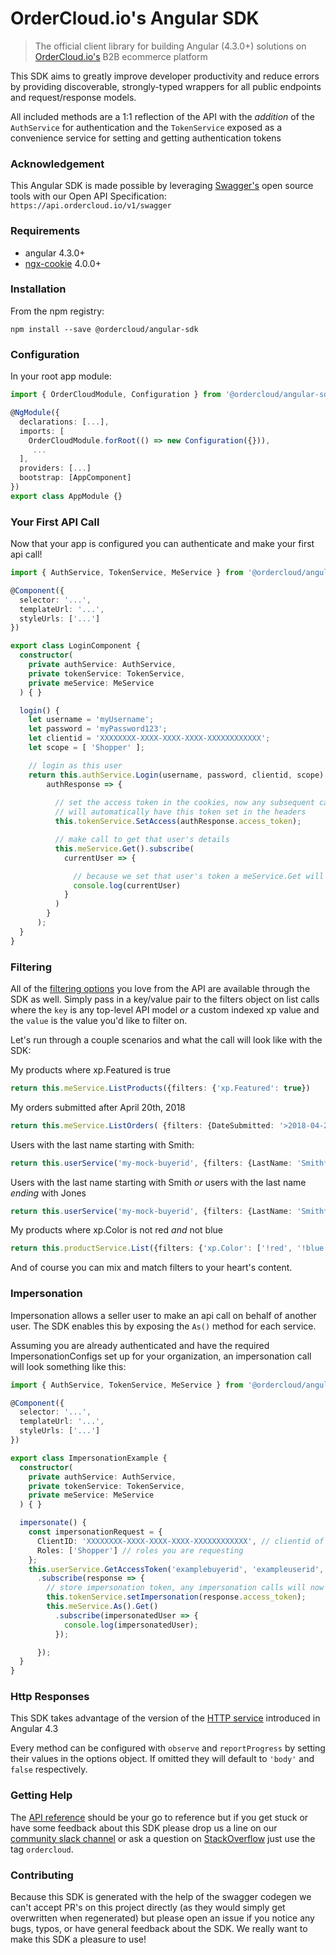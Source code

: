 # OrderCloud.io's Angular SDK

> The official client library for building Angular (4.3.0+) solutions on [OrderCloud.io's](https://developer.ordercloud.io/documentation) B2B ecommerce platform

This SDK aims to greatly improve developer productivity and reduce errors by providing discoverable, strongly-typed wrappers for all public endpoints and request/response models.

All included methods are a 1:1 reflection of the API with the *addition* of the `AuthService` for authentication and the `TokenService` exposed as a convenience service for setting and getting authentication tokens

### Acknowledgement

This Angular SDK is made possible by leveraging [Swagger's](https://swagger.io/) open source tools with our Open API Specification: `https://api.ordercloud.io/v1/swagger`

### Requirements
* angular 4.3.0+
* [ngx-cookie](https://github.com/salemdar/ngx-cookie) 4.0.0+

### Installation

From the npm registry:

```
npm install --save @ordercloud/angular-sdk
```

### Configuration

In your root app module:

```typescript
import { OrderCloudModule, Configuration } from '@ordercloud/angular-sdk';

@NgModule({
  declarations: [...],
  imports: [
    OrderCloudModule.forRoot(() => new Configuration({})),
     ...
  ],
  providers: [...]
  bootstrap: [AppComponent]
})
export class AppModule {}
```

### Your First API Call

Now that your app is configured you can authenticate and make your
first api call!

```typescript
import { AuthService, TokenService, MeService } from '@ordercloud/angular-sdk';

@Component({
  selector: '...',
  templateUrl: '...',
  styleUrls: ['...']
})

export class LoginComponent {
  constructor(
    private authService: AuthService,
    private tokenService: TokenService,
    private meService: MeService
  ) { }

  login() {
    let username = 'myUsername';
    let password = 'myPassword123';
    let clientid = 'XXXXXXXX-XXXX-XXXX-XXXX-XXXXXXXXXXXX';
    let scope = [ 'Shopper' ];

    // login as this user
    return this.authService.Login(username, password, clientid, scope).subscribe(
        authResponse => {
          
          // set the access token in the cookies, now any subsequent calls to the api
          // will automatically have this token set in the headers
          this.tokenService.SetAccess(authResponse.access_token);

          // make call to get that user's details
          this.meService.Get().subscribe(
            currentUser => {

              // because we set that user's token a meService.Get will return details for that user
              console.log(currentUser)
            }
          )
        }
      );
  }
}
```
### Filtering

All of the [filtering options](https://developer.ordercloud.io/documentation/platform-guides/basic-api-features/filtering)  you love from the API are available through the SDK as well. Simply pass in a key/value pair to the filters object on list calls where the `key` is any top-level API model *or* a custom indexed xp value and the `value` is the value you'd like to filter on.

Let's run through a couple scenarios and what the call will look like with the SDK:

My products where xp.Featured is true
``` typescript
return this.meService.ListProducts({filters: {'xp.Featured': true})
```

My orders submitted after April 20th, 2018
```typescript
return this.meService.ListOrders( {filters: {DateSubmitted: '>2018-04-20'}})
```

Users with the last name starting with Smith:
``` typescript
return this.userService('my-mock-buyerid', {filters: {LastName: 'Smith*'})
```

Users with the last name starting with Smith *or* users with the last name *ending* with Jones 
```typescript
return this.userService('my-mock-buyerid', {filters: {LastName: 'Smith*|*Jones'}})
```

My products where xp.Color is not red *and* not blue
```typescript
return this.productService.List({filters: {'xp.Color': ['!red', '!blue']}});
```

And of course you can mix and match filters to your heart's content.

### Impersonation

Impersonation allows a seller user to make an api call on behalf of another user. The SDK enables this by exposing the `As()` method for each service. 

Assuming you are already authenticated and have the required ImpersonationConfigs set up for your organization, an impersonation call will look something like this:

```typescript
import { AuthService, TokenService, MeService } from '@ordercloud/angular-sdk';

@Component({
  selector: '...',
  templateUrl: '...',
  styleUrls: ['...']
})

export class ImpersonationExample {
  constructor(
    private authService: AuthService,
    private tokenService: TokenService,
    private meService: MeService
  ) { }

  impersonate() {
    const impersonationRequest = {
      ClientID: 'XXXXXXXX-XXXX-XXXX-XXXX-XXXXXXXXXXXX', // clientid of the user to impersonate
      Roles: ['Shopper'] // roles you are requesting
    };
    this.userService.GetAccessToken('examplebuyerid', 'exampleuserid', impersonationRequest)
      .subscribe(response => {
        // store impersonation token, any impersonation calls will now use this token
        this.tokenService.setImpersonation(response.access_token);
        this.meService.As().Get()
          .subscribe(impersonatedUser => {
            console.log(impersonatedUser);
          });

      });
  }
}
```

### Http Responses
This SDK takes advantage of the version of the [HTTP service](https://blog.angularindepth.com/the-new-angular-httpclient-api-9e5c85fe3361) introduced in Angular 4.3

Every method can be configured with `observe` and `reportProgress` by setting their values in the options object. If omitted they will default to `'body'` and `false` respectively.

### Getting Help

The [API reference](https://developer.ordercloud.io/documentation/api-reference) should be your go to reference but if you get stuck or have some feedback about this SDK please drop us a line on our [community slack channel](https://developer.ordercloud.io/community) or ask a question on [StackOverflow](https://stackoverflow.com/questions/tagged/ordercloud) just use the tag `ordercloud`.


### Contributing

Because this SDK is generated with the help of the swagger codegen we can't accept PR's on this project directly (as they would simply get overwritten when regenerated) but please open an issue if you notice any bugs, typos, or have general feedback about the SDK. We really want to make this SDK a pleasure to use!